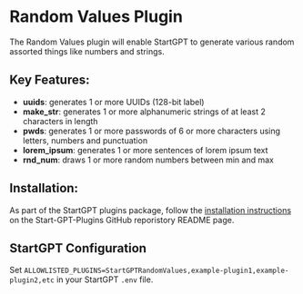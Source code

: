 # Random Values Plugin

The Random Values plugin will enable StartGPT to generate various random assorted things like numbers and strings.

## Key Features:
- __uuids__: generates 1 or more UUIDs (128-bit label)
- __make_str__: generates 1 or more alphanumeric strings of at least 2 characters in length
- __pwds__: generates 1 or more passwords of 6 or more characters using letters, numbers and punctuation
- __lorem_ipsum__: generates 1 or more sentences of lorem ipsum text
- __rnd_num__: draws 1 or more random numbers between min and max

## Installation:
As part of the StartGPT plugins package, follow the [installation instructions](https://github.com/khulnasoft/Start-GPT-Plugins) on the Start-GPT-Plugins GitHub reporistory README page.

## StartGPT Configuration

Set `ALLOWLISTED_PLUGINS=StartGPTRandomValues,example-plugin1,example-plugin2,etc` in your StartGPT `.env` file.

